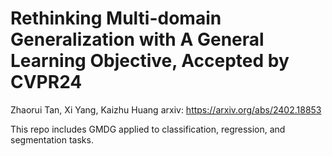 # Rethinking Multi-domain Generalization with A General Learning Objective, Accepted by CVPR24
Zhaorui Tan, Xi Yang, Kaizhu Huang
arxiv: https://arxiv.org/abs/2402.18853

This repo includes GMDG applied to classification, regression, and segmentation tasks.


